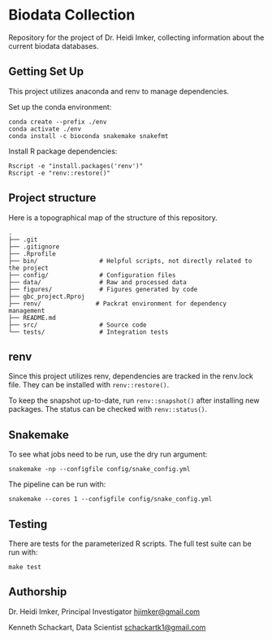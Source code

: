 # Biodata Collection

Repository for the project of Dr. Heidi Imker, collecting information about the current biodata databases.

## Getting Set Up

This project utilizes anaconda and renv to manage dependencies.

Set up the conda environment:

```
conda create --prefix ./env
conda activate ./env
conda install -c bioconda snakemake snakefmt
```

Install R package dependencies:

```
Rscript -e "install.packages('renv')"
Rscript -e "renv::restore()"
```

## Project structure

Here is a topographical map of the structure of this repository.

```
.
├── .git
├── .gitignore
├── .Rprofile
├── bin/                 # Helpful scripts, not directly related to the project
├── config/              # Configuration files
├── data/                # Raw and processed data
├── figures/             # Figures generated by code
├── gbc_project.Rproj
├── renv/               # Packrat environment for dependency management
├── README.md
├── src/                 # Source code
└── tests/               # Integration tests
```

## renv

Since this project utilizes renv, dependencies are tracked in the renv.lock file. They can be installed with `renv::restore()`.

To keep the snapshot up-to-date, run `renv::snapshot()` after installing new packages. The status can be checked with `renv::status()`.

## Snakemake

To see what jobs need to be run, use the dry run argument:

```
snakemake -np --configfile config/snake_config.yml
```

The pipeline can be run with:

```
snakemake --cores 1 --configfile config/snake_config.yml
```

## Testing

There are tests for the parameterized R scripts. The full test suite can be run with:

```
make test
```


## Authorship

Dr. Heidi Imker, Principal Investigator <hjimker@gmail.com>

Kenneth Schackart, Data Scientist <schackartk1@gmail.com>
